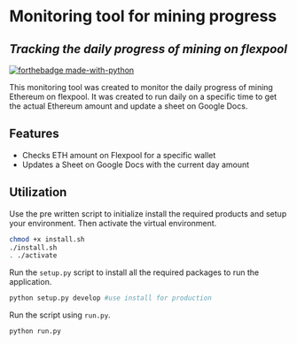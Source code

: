 # Monitoring tool for mining progress
## _Tracking the daily progress of mining on flexpool_

[![forthebadge made-with-python](http://ForTheBadge.com/images/badges/made-with-python.svg)](https://www.python.org/)

This monitoring tool was created to monitor the daily progress of mining Ethereum on flexpool. It was created to run daily on a specific time to get the actual Ethereum amount and update a sheet on Google Docs.

## Features

- Checks ETH amount on Flexpool for a specific wallet
- Updates a Sheet on Google Docs with the current day amount

## Utilization

Use the pre written script to initialize install the required products and setup your environment. Then activate the virtual environment.
```sh
chmod +x install.sh
./install.sh
. ./activate
```

Run the `setup.py` script to install all the required packages to run the application.
```sh
python setup.py develop #use install for production
```

Run the script using `run.py`.

```sh
python run.py
```
